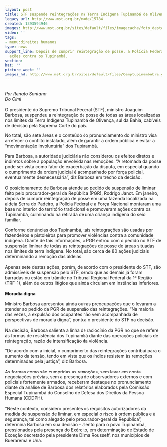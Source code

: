 ```yaml
---
layout: post
title: STF suspende reintegrações na Terra Indígena Tupinambá de Olivença
legacy_url: http://www.mst.org.br/node/15784
created: 1393594946
images: http://www.mst.org.br/sites/default/files/imagecache/foto_destaque/Camptupinambabre.gif
video: ''
tags:
- menu:direitos humanos
type: news
support_line: Depois de cumprir reintegração de posse, a Polícia Federal e a Força  Nacional&nbsp;  promoveram
  ações contra os Tupinambá.
section: 
hat: ''
picture_week: ''
images_hd: http://www.mst.org.br/sites/default/files/Camptupinambabre.gif
---
```

<p><br><em>Por Renato Santana<br>Do Cimi</em><br><br>O presidente do Supremo Tribunal Federal (STF), ministro Joaquim Barbosa, suspendeu a reintegração de posse de todas as áreas localizadas nos limites da Terra Indígena Tupinambá de Olivença, sul da Bahia, cabíveis de decisão pela Suprema Corte do país.</p><p>No total, são sete áreas e o conteúdo do pronunciamento do ministro visa arrefecer o conflito instalado, além de garantir a ordem pública e evitar a “movimentação involuntária” dos Tupinambá. <br><br>Para Barbosa, a autoridade judiciária não considerou os efeitos diretos e indiretos sobre a população envolvida nas remoções. “A retomada da posse pode ser vista como fator de exacerbação da disputa, em especial quando o cumprimento da ordem judicial é acompanhado por força policial, eventualmente desnecessária”, diz Barbosa em trecho da decisão. <br><br>O posicionamento de Barbosa atende ao pedido de suspensão de liminar feito pelo procurador-geral da República (PGR), Rodrigo Janot. Em janeiro, depois de cumprir reintegração de posse em uma fazenda localizada na aldeia Serra do Padeiro, a Polícia Federal e a Força Nacional montaram uma base no interior do território tradicional e promoveram ações contra os Tupinambá, culminando na retirada de uma criança indígena do seio familiar.<br><br>Conforme denúncias dos Tupinambá, tais reintegrações são usadas por fazendeiros e pistoleiros para promover violências contra a comunidade indígena. Diante de tais informações, a PGR entrou com o pedido no STF de suspensão liminar de todas as reintegrações de posse de áreas situadas nos limites da terra indígena. No total, são cerca de 80 ações judiciais determinando a remoção das aldeias.<br><br>Apenas sete destas ações, porém, de acordo com o presidente do STF, são admissíveis de suspensão pelo STF, sendo que as demais já foram barradas ou estão em trâmite no Tribunal Regional Federal da 1ª Região (TRF-1), além de outros litígios que ainda circulam em instâncias inferiores.<br><br><strong>Moradia digna</strong><br><br>Ministro Barbosa apresentou ainda outras preocupações que o levaram a atender ao pedido da PGR de suspensão das reintegrações. “Na maioria das vezes, a expulsão dos ocupantes não vem acompanhada de perspectivas de moradia digna”, pontua o presidente do STF na decisão.<br><br>Na decisão, Barbosa salienta a linha de raciocínio da PGR no que se refere às formas de resistência dos Tupinambá diante das operações policiais de reintegração, razão de intensificação da violência.</p><p>“De acordo com a inicial, o cumprimento das reintegrações contribui para o aumento da tensão, tendo em vista que os índios resistem às remoções determinadas pela justiça”, diz Barbosa.<br><br>As formas como são cumpridas as remoções, sem levar em conta negociações prévias, sem a presença de observadores externos e com policiais fortemente armados, receberam destaque no pronunciamento diante da análise de Barbosa dos relatórios elaborados pela Comissão Especial Tupinambá do Conselho de Defesa dos Direitos da Pessoa Humana (CDDPH).<br><br>“Neste contexto, considero presentes os requisitos autorizadores da medida de suspensão de liminar, em especial o risco à ordem pública e à segurança, tal como alegado pelo procurador-geral da República”, determina Barbosa em sua decisão – alento para o povo Tupinambá, pressionados pela presença do Exército, em determinação de Estado de Exceção decretado pela presidente Dilma Rousseff, nos municípios de Buerarema e Una.</p>
